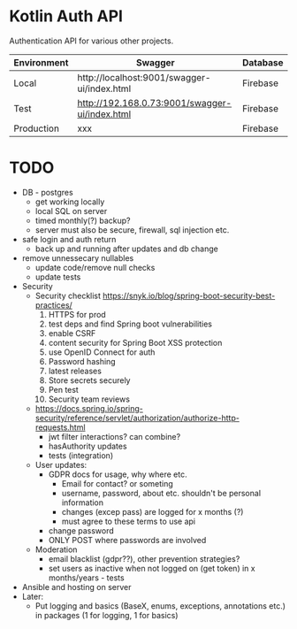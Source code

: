 # Kotlin Auth API

Authentication API for various other projects.

| Environment | Swagger                                        | Database |
|-------------|------------------------------------------------|----------|
| Local       | http://localhost:9001/swagger-ui/index.html    | Firebase |
| Test        | http://192.168.0.73:9001/swagger-ui/index.html | Firebase |
| Production  | xxx                                            | Firebase |

# TODO

- DB - postgres
  - get working locally
  - local SQL on server 
  - timed monthly(?) backup?
  - server must also be secure, firewall, sql injection etc.
- safe login and auth return
  - back up and running after updates and db change
- remove unnessecary nullables
  - update code/remove null checks
  - update tests
- Security
    - Security checklist https://snyk.io/blog/spring-boot-security-best-practices/
      1. HTTPS for prod
      2. test deps and find Spring boot vulnerabilities
      3. enable CSRF
      4. content security for Spring Boot XSS protection
      5. use OpenID Connect for auth
      6. Password hashing
      7. latest releases
      8. Store secrets securely
      9. Pen test
      10. Security team reviews
    - https://docs.spring.io/spring-security/reference/servlet/authorization/authorize-http-requests.html
      - jwt filter interactions? can combine?
      - hasAuthority updates
      - tests (integration)
    - User updates:
        - GDPR docs for usage, why where etc.
          - Email for contact? or someting
          - username, password, about etc. shouldn't be personal information
          - changes (excep pass) are logged for x months (?)
          - must agree to these terms to use api
        - change password
        - ONLY POST where passwords are involved
    - Moderation
        - email blacklist (gdpr??), other prevention strategies?
        - set users as inactive when not logged on (get token) in x months/years - tests
- Ansible and hosting on server
- Later:
  - Put logging and basics (BaseX, enums, exceptions, annotations etc.) in packages (1 for logging, 1 for basics)